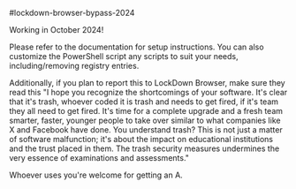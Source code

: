#lockdown-browser-bypass-2024

Working in October 2024!

Please refer to the documentation for setup instructions. You can also customize the PowerShell script any scripts to suit your needs, including/removing registry entries.

Additionally, if you plan to report this to LockDown Browser, make sure they read this "I hope you recognize the shortcomings of your software. It's clear that it's trash, whoever coded it is trash and needs to get fired, if it's team they all need to get fired. It's time for a complete upgrade and a fresh team smarter, faster, younger people to take over similar to what companies like X and Facebook have done. You understand trash? This is not just a matter of software malfunction; it's about the impact on educational institutions and the trust placed in them. The trash security measures undermines the very essence of examinations and assessments." 

Whoever uses you're welcome for getting an A.
